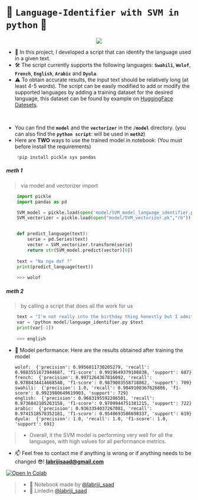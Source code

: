 # 📙 `Language-Identifier with SVM in python` 🐍
<p align="center">
  <img src="https://user-images.githubusercontent.com/74627083/181483400-7c02cb91-512f-48b4-b1fb-577148639791.png" />
</p>

- 🎯 In this project, I developed a script that can identify the language used in a given text. 
- 🛠️ The script currently supports the following languages: **`Swahili`**, **`Wolof`**, **`French`**, **`English`**, **`Arabic`** and **`Dyula`**.
- ⚠️ To obtain accurate results, the input text should be relatively long (at least 4-5 words). The script can be easily modified to add or modify the supported languages by adding a training dataset for the desired language, this dataset can be found by example on [HuggingFace Datesets](https://huggingface.co/datasets?sort=downloads).

<br>

- You can find the **`model`** and the **`vectorizer`** in the **`/model`** directory. (you can also find the **`python script`**: will be used in **`meth2`**)
- Here are **TWO** ways to use the trained model in notebook: (You must before install the requirements)

```py
    !pip install pickle sys pandas
```

##### meth 1
> via model and vectorizer import

```py
    import pickle
    import pandas as pd

    SVM_model = pickle.load(open('model/SVM_model_language_identifier.pkl', 'rb'))
    SVM_vectorizer = pickle.load(open("model/SVM_vectorizer.pk","rb"))


    def predict_language(text):
        serie = pd.Series(text)
        vector = SVM_vectorizer.transform(serie)
        return str(SVM_model.predict(vector)[0])
    
    text = "Na nga def ?" 
    print(predict_language(text))
    
    >>> wolof
 ```

##### meth 2
> by calling a script that does all the work for us

```py
    text = "I'm not really into the birthday thing honestly but I admit this was a really chill"
    var = !python model/language_identifier.py $text 
    print(var[-1])
    
    >>> english
```

- 💪 Model performance: Here are the results obtained after training the model

      wolof:  {'precision': 0.9956011730205279, 'recall': 0.9883551673944687, 'f1-score': 0.9919649379108838, 'support': 687}
      french:  {'precision': 0.9971264367816092, 'recall': 0.9788434414668548, 'f1-score': 0.9879003558718862, 'support': 709}
      swahili:  {'precision': 1.0, 'recall': 0.9849108367626886, 'f1-score': 0.9923980649619903, 'support': 729}
      english:  {'precision': 0.9683195592286501, 'recall': 0.9736842105263158, 'f1-score': 0.9709944751381215, 'support': 722}
      arabic:  {'precision': 0.9363354037267081, 'recall': 0.9741518578352181, 'f1-score': 0.9548693586698337, 'support': 619}
      dyula:  {'precision': 1.0, 'recall': 1.0, 'f1-score': 1.0, 'support': 691}
      
 > - Overall, it the SVM model is performing very well for all the languages, with high values for all performance metrics.

- 📫 Feel free to contact me if anything is wrong or if anything needs to be changed 😎!  **labrijisaad@gmail.com**

<a href="https://colab.research.google.com/github/labrijisaad/Language-Identifier-SVM" target="_parent"><img src="https://colab.research.google.com/assets/colab-badge.svg" alt="Open In Colab"/></a>

> - 🙌 Notebook made by [@labriji_saad](https://github.com/labrijisaad)
> - 🔗 Linledin [@labriji_saad](https://www.linkedin.com/in/labrijisaad/)
